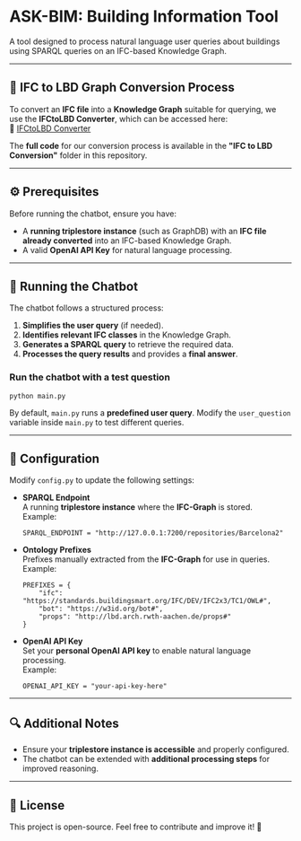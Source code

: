 # **ASK-BIM: Building Information Tool**
A tool designed to process natural language user queries about buildings using SPARQL queries on an IFC-based Knowledge Graph.

---

## 🚀 IFC to LBD Graph Conversion Process
To convert an **IFC file** into a **Knowledge Graph** suitable for querying, we use the **IFCtoLBD Converter**, which can be accessed here:  
🔗 [IFCtoLBD Converter](https://github.com/jyrkioraskari/IFCtoLBD/tree/master)

The **full code** for our conversion process is available in the **"IFC to LBD Conversion"** folder in this repository.

---

## ⚙️ Prerequisites
Before running the chatbot, ensure you have:
- A **running triplestore instance** (such as GraphDB) with an **IFC file already converted** into an IFC-based Knowledge Graph.
- A valid **OpenAI API Key** for natural language processing.

---

## 🚀 Running the Chatbot
The chatbot follows a structured process:
1. **Simplifies the user query** (if needed).
2. **Identifies relevant IFC classes** in the Knowledge Graph.
3. **Generates a SPARQL query** to retrieve the required data.
4. **Processes the query results** and provides a **final answer**.

### Run the chatbot with a test question
```
python main.py
```
By default, `main.py` runs a **predefined user query**. Modify the `user_question` variable inside `main.py` to test different queries.

---

## 📝 Configuration
Modify `config.py` to update the following settings:

- **SPARQL Endpoint**  
  A running **triplestore instance** where the **IFC-Graph** is stored.  
  Example:  
  ```
  SPARQL_ENDPOINT = "http://127.0.0.1:7200/repositories/Barcelona2"
  ```

- **Ontology Prefixes**  
  Prefixes manually extracted from the **IFC-Graph** for use in queries.  
  Example:
  ```
  PREFIXES = {
      "ifc": "https://standards.buildingsmart.org/IFC/DEV/IFC2x3/TC1/OWL#",
      "bot": "https://w3id.org/bot#",
      "props": "http://lbd.arch.rwth-aachen.de/props#"
  }
  ```

- **OpenAI API Key**  
  Set your **personal OpenAI API key** to enable natural language processing.  
  Example:
  ```
  OPENAI_API_KEY = "your-api-key-here"
  ```

---

## 🔍 Additional Notes
- Ensure your **triplestore instance is accessible** and properly configured.
- The chatbot can be extended with **additional processing steps** for improved reasoning.

---

## 📜 License
This project is open-source. Feel free to contribute and improve it! 🚀
